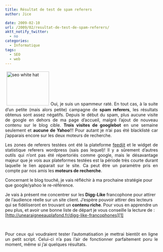 ```yaml
---
title: Résultat de test de spam referers
author: Jice

date: 2009-02-10
url: /2009/02/resultat-de-test-de-spam-referers/
aktt_notify_twitter:
  - no
categories:
  - Informatique
tags:
  - SEO
  - web
---
```

<p style="text-align: justify;">
  <img class="alignleft size-full wp-image-143" style="margin: 5px;" title="seo white hat" src="/images/posts/oldwordpress/uploads/2009/02/seo_white_hat.jpg" alt="seo white hat" width="140" height="112" >Oui, je suis un spammeur raté. En tout cas, à la suite d&#8217;un petite (mais alors petite) campagne de <strong>spam referers</strong>, les résultats obtenus sont assez négatifs. Depuis le début du spam, plus aucune visite de google en dehors de ma page d&#8217;accueil, malgré l&#8217;ajout de nouveau contenu sur le blog cible. <strong>Trois visites de googlebot</strong> en une semaine seulement et <strong>aucune de Yahoo</strong>!!! Pour autant je n&#8217;ai pas été blacklisté car j&#8217;apparais encore sur les deux moteurs de recherche.
</p>

<p style="text-align: justify;">
  Les zones de referers testées ont été la plateforme <a title="Feedjit" href="http://feedjit.com/" target="_blank">feedjit</a> et le widget de statistique referers wordpress (sais pas lequel)! Il y a sûrement d&#8217;autres outils qui n&#8217;ont pas été répertoriés comme google, mais le désavantage majeur que je vois aux plateformes testées est la période très courte durant laquelle le lien apparait sur le site. Ca peut être un paramètre pris en compte par nos amis les <strong>moteurs de recherche</strong>.<!--more-->
</p>

Concernant le blog touché, je vais réfléchir à ma prochaine stratégie pour que google/yahoo le re-référence.

Je vais à présent me concentrer sur les **Digg-Like** francophone pour attirer de l&#8217;audience réelle sur un site client. J&#8217;espère pouvoir attirer des lecteurs qui se fidéliseront en trouvant un **contenu riche**. Pour vous en apprendre un peu plus, et avoir une bonne liste de départ je vous conseille la lecture de : [http://unearaigneeauplafond.fr/digg-like-francophones][1]

<br class="spacer_" />

<p style="text-align: justify;">
  Pour ceux qui voudraient tester l&#8217;automatisation je mettrai bientôt en ligne un petit script. Celui-ci n&#8217;a pas l&#8217;air de fonctionner parfaitement poru le moment, même si j&#8217;ai quelques résultats.
</p>

 [1]: http://unearaigneeauplafond.fr/digg-like-francophones "Liste digg like francophones"